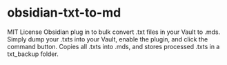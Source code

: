 # obsidian-txt-to-md
MIT License Obsidian plug in to bulk convert .txt files in your Vault to .mds. Simply dump your .txts into your Vault, enable the plugin, and click the command button. Copies all .txts into .mds, and stores processed .txts in a txt_backup folder.
